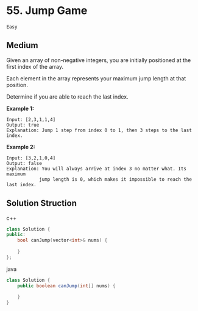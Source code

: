 # 55. Jump Game

`Easy`

## Medium

Given an array of non-negative integers, you are initially positioned at the first index of the array.

Each element in the array represents your maximum jump length at that position.

Determine if you are able to reach the last index.

**Example 1:**

    Input: [2,3,1,1,4]
    Output: true
    Explanation: Jump 1 step from index 0 to 1, then 3 steps to the last index.

**Example 2:**

    Input: [3,2,1,0,4]
    Output: false
    Explanation: You will always arrive at index 3 no matter what. Its maximum
                jump length is 0, which makes it impossible to reach the last index.

## Solution Struction

c++
```c++
class Solution {
public:
    bool canJump(vector<int>& nums) {
        
    }
};
```

java
```java
class Solution {
    public boolean canJump(int[] nums) {
        
    }
}
```